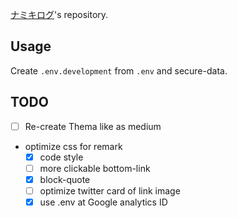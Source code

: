 
[ナミキログ](https://snamiki1212.com)'s repository.

## Usage

Create `.env.development` from `.env` and secure-data.

## TODO

- [ ] Re-create Thema like as medium
- optimize css for remark
  - [x] code style
  - [ ] more clickable bottom-link
  - [x] block-quote
  - [ ] optimize twitter card of link image
  - [x] use .env at Google analytics ID
